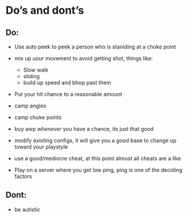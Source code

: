 # Do’s and dont’s

## Do:
 - Use auto peek to peek a person who is staniding at a choke point
 
 - mix up uour movement to avoid getting shot, things like:
   - Slow walk 
   - sliding 
   - build up speed and bhop past them
 
 - Put your hit chance to a reasonable amount
 
 - camp angles
 
 - camp choke points
 
 - buy awp *whenever* you have a chance, its just that good

 - modify exixting configs, it will give you a good base to change up toward your playstyle
 
 - use a good/mediocre cheat, at this point almost all cheats are a like
 
 - Play on a server where you get low ping, ping is one of the deciding factors
 
 ## Dont:
  
  -  be autistic

